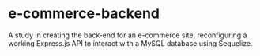 # e-commerce-backend
A study in creating the back-end for an e-commerce site, reconfiguring a working Express.js API to interact with a MySQL database using Sequelize.
